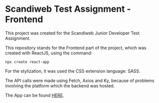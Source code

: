 # Scandiweb Test Assignment - Frontend

This project was created for the Scandiweb Junior Developer Test Assignment.

This repository stands for the Frontend part of the project, which was created with ReactJS, using the command:

```
npx create react-app
```

For the stylization, it was used the CSS extension language: SASS.

The API calls were made using Fetch, Axios and Ky, because of problems involving the platform which the backend was hosted.

The App can be found [HERE](https://danilojmarins.github.io/Scandiweb-FrontEnd-Test/).